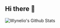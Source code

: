 ## Hi there 👋
![Wynelio's Github Stats](https://github-readme-stats.vercel.app/api?username=wynelio&show_icons=true&theme=dark&count_private=true)

<!--
**wynelio/wynelio** is a ✨ _special_ ✨ repository because its `README.md` (this file) appears on your GitHub profile.

Here are some ideas to get you started:

- 🔭 I’m currently working on ...
- 🌱 I’m currently learning ...
- 👯 I’m looking to collaborate on ...
- 🤔 I’m looking for help with ...
- 💬 Ask me about ...
- 📫 How to reach me: ...
- 😄 Pronouns: ...
- ⚡ Fun fact: ...
-->
